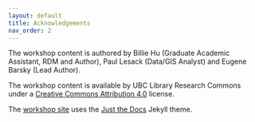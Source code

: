 ```yaml
---
layout: default
title: Acknowledgements
nav_order: 2
---
```

The workshop content is authored by Billie Hu (Graduate Academic Assistant, RDM and Author), Paul Lesack (Data/GIS Analyst) and Eugene Barsky (Lead Author).

The workshop content is available by UBC Library Research Commons under a [Creative Commons Attribution 4.0](https://creativecommons.org/licenses/by/4.0) license.

The [workshop site](https://ubc-library-rc.github.io/rdm/) uses the [Just the Docs](https://github.com/pmarsceill/just-the-docs) Jekyll theme.


